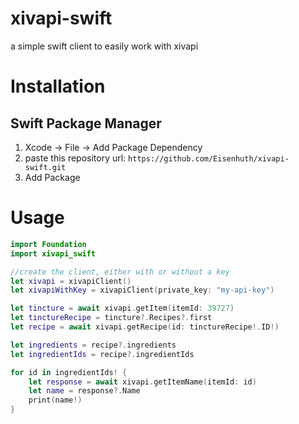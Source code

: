 # xivapi-swift
a simple swift client to easily work with xivapi

# Installation
## Swift Package Manager

1. Xcode -> File -> Add Package Dependency
2. paste this repository url: `https://github.com/Eisenhuth/xivapi-swift.git`
3. Add Package

# Usage
```swift
import Foundation
import xivapi_swift

//create the client, either with or without a key
let xivapi = xivapiClient()
let xivapiWithKey = xivapiClient(private_key: "my-api-key")

let tincture = await xivapi.getItem(itemId: 39727)
let tinctureRecipe = tincture?.Recipes?.first
let recipe = await xivapi.getRecipe(id: tinctureRecipe!.ID!)

let ingredients = recipe?.ingredients
let ingredientIds = recipe?.ingredientIds

for id in ingredientIds! {
    let response = await xivapi.getItemName(itemId: id)
    let name = response?.Name
    print(name!)
}

```
